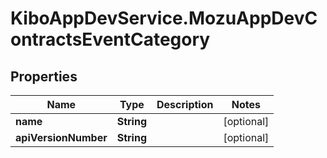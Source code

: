 # KiboAppDevService.MozuAppDevContractsEventCategory

## Properties

Name | Type | Description | Notes
------------ | ------------- | ------------- | -------------
**name** | **String** |  | [optional] 
**apiVersionNumber** | **String** |  | [optional] 


